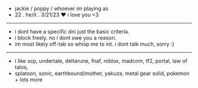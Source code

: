 -  jackie / poppy / whoever im playing as
-  22 . he/it . 3/21/23 ♥ i love you <3
- --------------------------------------------------------
-  i dont have a specific dni just the basic criteria.
-  i block freely. no i dont owe you a reason.
-  im most likely off-tab so whisp me to int. i dont talk much, sorry :)
- --------------------------------------------------------
- i like scp, undertale, deltarune, fnaf, roblox, madcom, tf2, portal, law of talos,
- splatoon, sonic, earthbound/mother, yakuza, metal gear solid, pokemon + lots more


